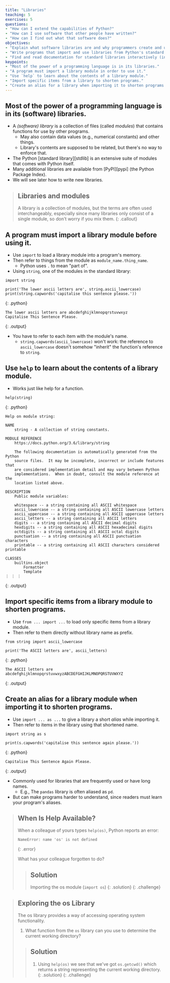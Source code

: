 ```yaml
---
title: "Libraries"
teaching: 5
exercises: 5
questions:
- "How can I extend the capabilities of Python?"
- "How can I use software that other people have written?"
- "How can I find out what that software does?"
objectives:
- "Explain what software libraries are and why programmers create and use them."
- "Write programs that import and use libraries from Python's standard library."
- "Find and read documentation for standard libraries interactively (in the interpreter) and online."
keypoints:
- "Most of the power of a programming language is in its libraries."
- "A program must import a library module in order to use it."
- "Use `help` to learn about the contents of a library module."
- "Import specific items from a library to shorten programs."
- "Create an alias for a library when importing it to shorten programs."
---
```

## Most of the power of a programming language is in its (software) libraries.

*   A *(software) library* is a collection of files (called *modules*) that contains
    functions for use by other programs.
    *   May also contain data values (e.g., numerical constants) and other things.
    *   Library's contents are supposed to be related, but there's no way to enforce that.
*   The Python [standard library][stdlib] is an extensive suite of modules that comes
    with Python itself.
*   Many additional libraries are available from [PyPI][pypi] (the Python Package Index).
*   We will see later how to write new libraries.

> ## Libraries and modules
>
> A library is a collection of modules, but the terms are often used
> interchangeably, especially since many libraries only consist of a single
> module, so don't worry if you mix them.
{: .callout}


## A program must import a library module before using it.

*   Use `import` to load a library module into a program's memory.
*   Then refer to things from the module as `module_name.thing_name`.
    *   Python uses `.` to mean "part of".
*   Using `string`, one of the modules in the standard library:

~~~
import string

print('The lower ascii letters are', string.ascii_lowercase)
print(string.capwords('capitalise this sentence please.'))
~~~
{: .python}
~~~
The lower ascii letters are abcdefghijklmnopqrstuvwxyz
Capitalise This Sentence Please.
~~~
{: .output}

*   You have to refer to each item with the module's name.
    *   `string.capwords(ascii_lowercase)` won't work: the reference to `ascii_lowercase`
        doesn't somehow "inherit" the function's reference to `string`.

## Use `help` to learn about the contents of a library module.

*   Works just like help for a function.

~~~
help(string)
~~~
{: .python}
~~~
Help on module string:

NAME
    string - A collection of string constants.

MODULE REFERENCE
    https://docs.python.org/3.6/library/string
    
    The following documentation is automatically generated from the Python
    source files.  It may be incomplete, incorrect or include features that
    are considered implementation detail and may vary between Python
    implementations.  When in doubt, consult the module reference at the
    location listed above.

DESCRIPTION
    Public module variables:
    
    whitespace -- a string containing all ASCII whitespace
    ascii_lowercase -- a string containing all ASCII lowercase letters
    ascii_uppercase -- a string containing all ASCII uppercase letters
    ascii_letters -- a string containing all ASCII letters
    digits -- a string containing all ASCII decimal digits
    hexdigits -- a string containing all ASCII hexadecimal digits
    octdigits -- a string containing all ASCII octal digits
    punctuation -- a string containing all ASCII punctuation characters
    printable -- a string containing all ASCII characters considered printable

CLASSES
    builtins.object
        Formatter
        Template
⋮ ⋮ ⋮
~~~
{: .output}

## Import specific items from a library module to shorten programs.

*   Use `from ... import ...` to load only specific items from a library module.
*   Then refer to them directly without library name as prefix.

~~~
from string import ascii_lowercase

print('The ASCII letters are', ascii_letters)
~~~
{: .python}
~~~
The ASCII letters are abcdefghijklmnopqrstuvwxyzABCDEFGHIJKLMNOPQRSTUVWXYZ
~~~
{: .output}

## Create an alias for a library module when importing it to shorten programs.

*   Use `import ... as ...` to give a library a short *alias* while importing it.
*   Then refer to items in the library using that shortened name.

~~~
import string as s

print(s.capwords('capitalise this sentence again please.'))
~~~
{: .python}
~~~
Capitalise This Sentence Again Please.
~~~
{: .output}

*   Commonly used for libraries that are frequently used or have long names.
    *   E.g., The `pandas` library is often aliased as `pd`.
*   But can make programs harder to understand,
    since readers must learn your program's aliases.



> ## When Is Help Available?
>
> When a colleague of yours types `help(os)`,
> Python reports an error:
>
> ~~~
> NameError: name 'os' is not defined
> ~~~
> {: .error}
>
> What has your colleague forgotten to do?
>
> > ## Solution
> >
> > Importing the os module (`import os`)
> {: .solution}
{: .challenge}



> ## Exploring the os Library
> The os library provides a way of accessing operating system functionality.
>
> 1. What function from the `os` library can you use to determine the current 
>    working directory?
>
> > ## Solution
> > 1. Using `help(os)` we see that we've got `os.getcwd()` which returns
> >    a string representing the current working directory.
> {: .solution}
{: .challenge}